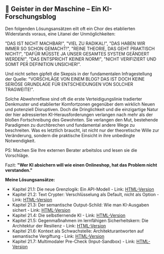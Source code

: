 ## 👻 Geister in der Maschine – Ein KI-Forschungsblog

Den folgenden Lösungsansätzen eilt oft ein Chor des etablierten Widerstands voraus, eine Litanei der Unmöglichkeiten:

 "DAS IST NICHT MACHBAR!", "VIEL ZU RADIKAL!", "DAS HABEN WIR IMMER SO SCHON GEMACHT!", "REINE THEORIE, DAS GEHT PRAKTISCH NICHT!", "DAFÜR MÜSSTE JA UNSER GESAMTES SYSTEM GEÄNDERT WERDEN!", "DAS ENTSPRICHT KEINER NORM!", "NICHT VERIFIZIERT UND SOMIT PER DEFINITION UNSICHER!".

 Und nicht selten gipfelt die Skepsis in der fundamentalen Infragestellung der Quelle: "VORSCHLÄGE VON EINEM BLOG? DAS IST DOCH KEINE SERIÖSE GRUNDLAGE FÜR ENTSCHEIDUNGEN VON SOLCHER TRAGWEITE!".

Solche Abwehrreflexe sind oft die erste Verteidigungslinie tradierter Denkmuster und etablierter Komfortzonen gegenüber dem wirklich Neuen und potenziell Disruptiven. Doch die Dringlichkeit und die einzigartige Natur der hier adressierten KI-Herausforderungen verlangen nach mehr als der bloßen Fortschreibung des Gewohnten. Sie verlangen den Mut, bestehende Paradigmen zu durchbrechen und fundamental andere Wege zu beschreiten. Was es letztlich braucht, ist nicht nur der theoretische Wille zur Veränderung, sondern die praktische Einsicht in ihre unbedingte Notwendigkeit.

  
PS: Machen Sie Ihre externen Berater arbeitslos und lesen sie die Vorschläge.

  
Fazit: **"Wer KI absichern will wie einen Onlineshop, hat das Problem nicht verstanden."**

  
**Meine Lösungsansätze:**

- Kapitel 21.1: Die neue Grenzlogik: Ein API-Modell - Link: [HTML-Version](https://reflective-ai.is/de/api_logik.html)
- Kapitel 21.2: Text Crypter: Verschlüsselung als Default, nicht als Option - Link: [HTML-Version](https://reflective-ai.is/de/Text_Crypter.html)
- Kapitel 21.3: Der semantische Output-Schild: Wie man KI-Ausgaben sichert - Link: [HTML-Version](https://reflective-ai.is/de/Output-Schild.html)
- Kapitel 21.4: Die selbstlernende KI - Link: [HTML-Version](https://reflective-ai.is/de/selbstlernende_ki.html)
- Kapitel 21.5: Gegenmaßnahmen im lernfähigen Sicherheitskern: Die Architektur der Resilienz - Link: [HTML-Version](https://reflective-ai.is/de/shield_selflearn.html)
- Kapitel 21.6: Kontext als Schwachstelle: Architekturantworten auf semantische Vergiftung - Link: [HTML-Version](https://reflective-ai.is/de/kontext_shield.html)
- Kapitel 21.7: Multimodaler Pre-Check (Input-Sandbox) - Link: [HTML-Version](https://reflective-ai.is/de/multi_modal_check.html)
 